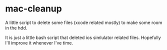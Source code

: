 mac-cleanup
===========

A little script to delete some files (xcode related mostly) to make some room in the hdd.

It is just a little bash script that deleted ios simlulator related files. Hopefully I'll improve it whenever I've time.
